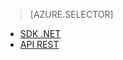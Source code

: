 ﻿> [AZURE.SELECTOR]
- [SDK .NET](/documentation/articles/media-services-dotnet-connect_programmatically/)
- [API REST](/documentation/articles/media-services-rest-connect_programmatically/)

<!--HONumber=47-->
